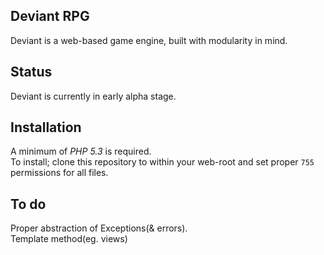 ## Deviant RPG
Deviant is a web-based game engine, built with modularity in mind.   


## Status
Deviant is currently in early alpha stage.   

 
## Installation
A minimum of *PHP 5.3* is required.   
To install; clone this repository to within your web-root and set proper `755` permissions for all files.   

## To do
Proper abstraction of Exceptions(& errors).   
Template method(eg. views)   